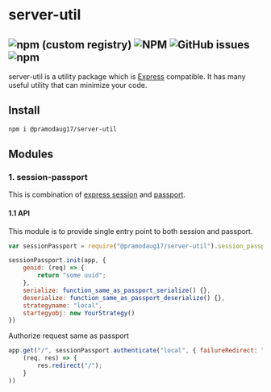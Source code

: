 # server-util
![npm (custom registry)](https://img.shields.io/npm/v/@pramodaug17/server-util/latest?style=plastic)
![NPM](https://img.shields.io/npm/l/@pramodaug17/server-util)
![GitHub issues](https://img.shields.io/github/issues/pramodaug17/nodeutil)
![npm](https://img.shields.io/npm/dw/@pramodaug17/server-util)
---
server-util is a utility package which is [Express](https://www.expressjs.com) compatible. It has many useful utility that can minimize your code.   

## Install
```bash
npm i @pramodaug17/server-util
```

## Modules
### 1. session-passport
This is combination of [express session](https://www.npmjs.com/package/express-session) and [passport](http://passportjs.org).

#### 1.1 API
This module is to provide single entry point to both session and passport.

```javascript
var sessionPassport = require("@pramodaug17/server-util").session_passport;

sessionPassport.init(app, {
    genid: (req) => {
        return "some uuid";
    },
    serialize: function_same_as_passport_serialize() {},
    deserialize: function_same_as_passport_deserialize() {},
    strategyname: "local",
    startegyobj: new YourStrategy()
})
```   

Authorize request same as passport
```javascript
app.get("/", sessionPassport.authenticate("local", { failureRedirect: "/login"},
    (req, res) => {
        res.redirect("/");
    }
))
```
